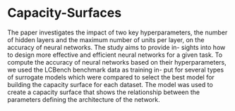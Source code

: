 # Capacity-Surfaces
The paper investigates the impact of two key hyperparameters, the number of hidden layers and the maximum number of units per
layer, on the accuracy of neural networks. The study aims to provide in-
sights into how to design more effective and efficient neural networks for
a given task. To compute the accuracy of neural networks based on their
hyperparameters, we used the LCBench benchmark data as training in-
put for several types of surrogate models which were compared to select
the best model for building the capacity surface for each dataset. The
model was used to create a capacity surface that shows the relationship
between the parameters defining the architecture of the network.
